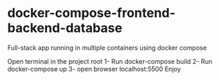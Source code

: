 # docker-compose-frontend-backend-database
Full-stack app running in multiple containers using docker compose

Open terminal in the project root
1- Run docker-compose build 
2- Run docker-compose up
3- open browser localhost:5500
Enjoy
